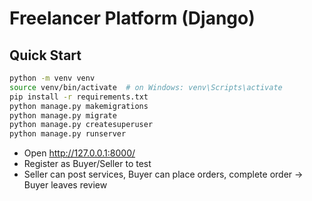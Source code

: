 
# Freelancer Platform (Django)

## Quick Start
```bash
python -m venv venv
source venv/bin/activate  # on Windows: venv\Scripts\activate
pip install -r requirements.txt
python manage.py makemigrations
python manage.py migrate
python manage.py createsuperuser
python manage.py runserver
```

- Open http://127.0.0.1:8000/
- Register as Buyer/Seller to test
- Seller can post services, Buyer can place orders, complete order -> Buyer leaves review
